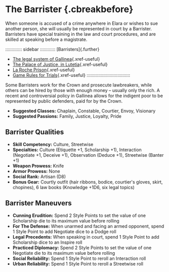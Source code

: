 # The Barrister {.cbreakbefore}

When someone is accused of a crime anywhere in Elara or wishes to sue
another person, she will usually be represented in court by a Barrister.
Barristers have special training in the law and court procedures, and
are skilled at speaking before a magistrate.

::::::::::::: sidebar ::::::::::::
[Barristers]{.further}

- [The legal system of Gallinea](#crime-and-punishment){.xref-useful}
- [The Palace of Justice, in Lutetia](#palais-de-justice){.xref-useful}
- [La Roche Prison](#la-roche-prison){.xref-useful}
- [Game Rules for Trials](#game-rules-for-trials){.xref-useful}
::::::::::::::::::::::::::::::::::

Some Barristers work for the Crown and prosecute lawbreakers, while
others can be hired by those with enough money – usually only the rich.
A recent and controversial policy in Gallinea allows for the indigent
poor to be represented by public defenders, paid for by the Crown.

- **Suggested Classes:** Chaplain, Constable, Courtier, Envoy, Visionary
- **Suggested Passions:** Family, Justice, Loyalty, Pride


## Barrister Qualities

- **Skill Competency:** Culture, Streetwise 
- **Specialties:** Culture (Etiquette +1, Scholarship +1), Interaction
  (Negotiate +1, Deceive +1), Observation (Deduce +1), Streetwise (Banter
  +1)
- **Weapon Prowess:** Knife 
- **Armor Prowess:** None
- **Social Rank:** Artisan (D8)
- **Bonus Gear:** Courtly outfit (hair ribbons, bodice, courtier's gloves,
  skirt, chopines), 6 law books (Knowledge +1D6, six legal topics)

## Barrister Maneuvers

- **Cunning Erudition:** Spend 2 Style Points to set the value of one Scholarship die to its maximum value before rolling
- **For The Defense:** When unarmed and facing an armed opponent, spend 1 Style Point to add Negotiate dice to a Dodge roll
- **Legal Precedents:** When speaking in court, spend 1 Style Point to add Scholarship dice to an Inspire roll
- **Practiced Diplomacy:** Spend 2 Style Points to set the value of one Negotiate die to its maximum value before rolling
- **Social Reliability:** Spend 1 Style Point to reroll an Interaction roll
- **Urban Reliability:** Spend 1 Style Point to reroll a Streetwise roll

